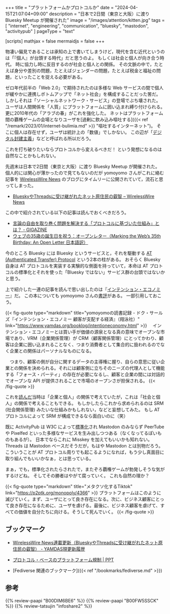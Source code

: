 +++
title = "プラットフォームかプロトコルか"
date =  "2024-04-15T21:07:04+09:00"
description = "日本で2日間（東京と大阪）に渡り Bluesky Meetup が開催された"
image = "/images/attention/kitten.jpg"
tags = [ "internet", "engineering", "communication", "bluesky", "mastodon", "activitypub" ]
pageType = "text"

[scripts]
  mathjax = false
  mermaidjs = false
+++

物凄い偏見であることは承知の上で書いてしまうけど，現代を含む近代というのは「『個人』が台頭する時代」だと思うのよ。
もしくは社会と個人が向き合う時代。
時に協力し時に反目するのが社会と個人との関係。
その文脈の中で，たとえば身分や差別の問題，たとえばジェンダーの問題，たとえば税金と福祉の問題，といったことを捉える必要がある。

ゼロ年代前半の「Web 2.0」で期待されたのは多様な Web サービスの間で個人が緩やかに連携しボトムアップで「ネット社会」を構成することだった筈だ。
しかしそれは「ソーシャルネットワーク・サービス」の登場でぶち壊された。
ユーザは人間関係を「人質」にプラットフォームに囲い込まれ縛り付けられる。
更に2010年代の「アラブの春」がこれを強化した。
ネットはプラットフォーム間の覇権ゲームの会場となりユーザを[過剰に飲み込み嘔吐する]({{< ref "/remark/2023/01/internet-bulimia.md" >}} "嘔吐するインターネット")。
そこに個人は存在せず，ユーザは統計上の「数値」でしかない。
この辺が「[デジタル封建主義](https://yamdas.hatenablog.com/entry/20230828/neo-feudalism "時代はデジタル封建主義？ ジョエル・コトキン『新しい封建制がやってくる』が出るぞ - YAMDAS現更新履歴")」などと呼ばれる所以だろう。

これを打ち破りたいならプロトコルから変えるべきだ！ という発想になるのは自然なことかもしれない。

先週末は日本で2日間（東京と大阪）に渡り Bluesky Meetup が開催された。
個人的には関心が薄かったので見てもないのだが yomoyomo さんがこれに絡む記事を [WirelessWire News](https://wirelesswire.jp/ "WirelessWire News – The Technology and Ecosystem of the IoT.") のブログにタイムリーに公開されていて，流石と思ってしまった。

- [BlueskyやThreadsに受け継がれたネット原住民の叡智 – WirelessWire News](https://wirelesswire.jp/2024/04/86389/)

この中で紹介されている以下の記事は読んでおくべきだろう。

- [言論の自由を取り巻く問題を解決する「プロトコルに基づいた仕組み」とは？ - GIGAZINE](https://gigazine.net/news/20210201-free-speech-protocols-approach/)
- [ウェブの35歳の誕生日を祝う：オープンレター（Marking the Web’s 35th Birthday: An Open Letter 日本語訳）](https://www.yamdas.org/column/technique/marking-the-webs-35th-birthday-an-open-letterj.html)

今のところ Bluesky には Bluesky というサービスと，それを駆動する [AT (Authenticated Transfer) Protocol](https://atproto.com/ "The AT Protocol") という2本の柱がある。
おそらく Bluesky 自身は AT プロトコルを実装する実験的な側面を持っていて，本命は AT プロトコルの標準化とそれを使った「Bluesky ではない」サービス群の台頭ではないかと思う。

上で紹介した一連の記事を読んで思い出したのは『[インテンション・エコノミー](https://www.amazon.co.jp/dp/B00DIM6BE6?tag=baldandersinf-22&linkCode=ogi&th=1&psc=1)』だ。
この本についても yomoyomo さんの[書評](https://www.yamdas.org/booklog/intentioneconomy.html "yomoyomoの読書記録 - ドク・サールズ『インテンション・エコノミー 顧客が支配する経済』（翔泳社）")がある。
一部引用しておこう。

{{< fig-quote type="markdown" title="yomoyomoの読書記録 - ドク・サールズ『インテンション・エコノミー 顧客が支配する経済』（翔泳社）" link="https://www.yamdas.org/booklog/intentioneconomy.html" >}}
　インテンション・エコノミーとは買い手が価値の源泉となる真の意味でオープンな市場であり、VRM（企業関係管理）が CRM（顧客関係管理）にとってかわり、顧客は企業に囲い込まれることなく、つまり消費者として集合的に扱われるのでなく企業との関係はパーソナルなものになる。

　つまり、顧客の側が自分に関するデータの主導権に握り、自らの意思に従い企業との関係を決められる。それには顧客側に立ちそのニーズの代理人として機能する「フォース・パーティ」の存在が必要になるし、顧客と企業の間には対話的でオープンな API が提供されることで市場のオープンさが担保される。
{{< /fig-quote >}}

これを[読んだ](https://baldanders.info/blog/000638/ "『インテンション・エコノミー』を読む")当時は「企業と個人」の関係で考えていたが，これは「社会と個人」の関係で考えることもできる。
もしかしたらこれから求められるのは SRM (社会関係管理) みたいな仕組みかもしれない，などと妄想してみた。
もし AT プロトコルによって SRM が構成できるなら面白いのに（笑）

既に ActivityPub は W3C によって[標準化][ActivityPub]され Mastodon のみならず PeerTube や Pixelfed といった多様なサービスを生み出しつつある（なくなってるぽいものもあるが）。
日本でならこれに Misskey を加えてもいいかも知れない。
Threads は Mastodon ベースだそうだが，もはや Mastodon とは別物だろう。
こういうことが AT プロトコル周りでも起こるようになれば，もう少し真面目に取り組んでもいいかなぁ，とは思っている。

まぁ，でも，標準化されたらされたで，またぞろ覇権ゲームが勃発しそうな気がするけどね。
そしてその勝者はやがて腐っていく。
これも自然の理か？

{{< fig-quote type="markdown" title="メタクソ化するTiktok" link="https://p2ptk.org/monopoly/4366" >}}
プラットフォームはこのように滅びていく。まず、ユーザにとって良き存在になる。次に、ビジネス顧客にとって良き存在になるために、ユーザを虐げる。最後に、ビジネス顧客を虐げて、すべての価値を自分たちに向ける。そうして死んでいく。
{{< /fig-quote >}}

[ActivityPub]: https://www.w3.org/TR/activitypub/

## ブックマーク

- [WirelessWire News連載更新（BlueskyやThreadsに受け継がれたネット原住民の叡智） - YAMDAS現更新履歴](https://yamdas.hatenablog.com/entry/20240415/wirelesswire)
- [プロトコル・ベースのプラットフォーム規制 | PPT](https://www.slideshare.net/masayukihatta/ss-199545007)

-  [Fediverse 関連のブックマーク]({{< ref "/bookmarks/fediverse.md" >}})

## 参考

{{% review-paapi "B00DIM6BE6" %}} <!-- インテンション・エコノミー -->
{{% review-paapi "B00FW5SSCK" %}} <!-- ソーシャル・ネットワーク -->
{{% review-tatsujin "infoshare2" %}} <!-- 続・情報共有の未来 -->

